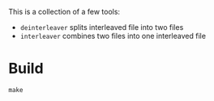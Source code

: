 This is a collection of a few tools:

- `deinterleaver` splits interleaved file into two files
- `interleaver` combines two files into one interleaved file

# Build
```
make
```